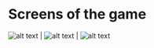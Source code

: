 # Screens of the game


![alt text](images/grauna5.png "Title Text") | ![alt text](images/grauna.png "Title Text") |  ![alt text](images/grauna2.png "Title Text")
